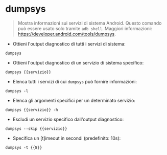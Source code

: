 # dumpsys

> Mostra informazioni sui servizi di sistema Android.
> Questo comando può essere usato solo tramite `adb shell`.
> Maggiori informazioni: <https://developer.android.com/tools/dumpsys>.

- Ottieni l'output diagnostico di tutti i servizi di sistema:

`dumpsys`

- Ottieni l'output diagnostico di un servizio di sistema specifico:

`dumpsys {{servizio}}`

- Elenca tutti i servizi di cui `dumpsys` può fornire informazioni:

`dumpsys -l`

- Elenca gli argomenti specifici per un determinato servizio:

`dumpsys {{servizio}} -h`

- Escludi un servizio specifico dall'output diagnostico:

`dumpsys --skip {{servizio}}`

- Specifica un [t]imeout in secondi (predefinito: 10s):

`dumpsys -t {{8}}`
    